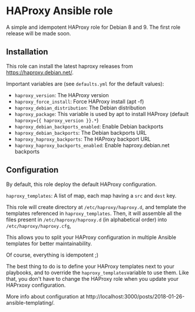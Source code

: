 # HAProxy Ansible role

A simple and idempotent HAProxy role for Debian 8 and 9.
The first role release will be made soon.

## Installation

This role can install the latest haproxy releases from https://haproxy.debian.net/.

Important variables are (see `defaults.yml` for the default values):

- `haproxy_version`: The HAProxy version
- `haproxy_force_install`: Force HAProxy install (apt -f)
- `haproxy_debian_distribution`: The Debian distribution
- `haproxy_package`: This variable is used by apt to install HAProxy (default `haproxy={{ haproxy_version }}.*`)
- `haproxy_debian_backports_enabled`: Enable Debian backports
- `haproxy_debian_backports`: The Debian backports URL
- `haproxy_haproxy_backports`: The HAProxy backport URL
- `haproxy_haproxy_backports_enabled`: Enable haproxy.debian.net backports

## Configuration

By default, this role deploy the default HAProxy configuration.

`haproxy_templates`: A list of map, each map having a `src` and `dest` key.

This role will create directory at `/etc/haproxy/haproxy.d`, and template the templates referenced in `haproxy_templates`. Then, it will assemble all the files present in `/etc/haproxy/haproxy.d` (in alphabetical order) into `/etc/haproxy/haproxy.cfg`,

This allows you to split your HAProxy configuration in multiple Ansible templates for better maintainability.

Of course, everything is idempotent ;)

The best thing to do is to define your HAProxy templates next to your playbooks, and to override the `haproxy_templates`variable to use them. Like that, you don't have to change the HAProxy role when you update your HAPrxoxy configuration.

More info about configuration at http://localhost:3000/posts/2018-01-26-ansible-templating/.
